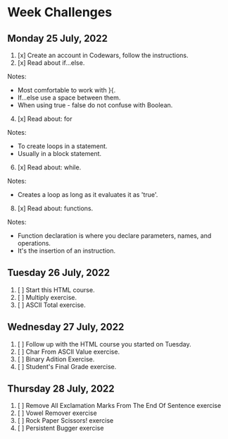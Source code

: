 # Week Challenges

## Monday 25 July, 2022
1. [x] Create an account in Codewars, follow the instructions.
2. [x] Read about if...else.

Notes:
- Most comfortable to work with }{.
- If...else use a space between them.
- When using true - false do not confuse with Boolean.

4. [x] Read about: for

Notes:
- To create loops in a statement.
- Usually in a block statement.
6. [x] Read about: while.

Notes:
- Creates a loop as long as it evaluates it as 'true'.
8. [x] Read about: functions.

Notes:
- Function declaration is where you declare parameters, names, and operations.
- It's the insertion of an instruction.
## Tuesday 26 July, 2022
1. [ ] Start this HTML course.
2. [ ] Multiply exercise.
3. [ ] ASCII Total exercise.

## Wednesday 27 July, 2022
1. [ ] Follow up with the HTML course you started on Tuesday.
2. [ ] Char From ASCII Value exercise.
3. [ ] Binary Adition Exercise.
4. [ ] Student's Final Grade exercise.

## Thursday 28 July, 2022
1. [ ] Remove All Exclamation Marks From The End Of Sentence exercise
2. [ ] Vowel Remover exercise
3. [ ] Rock Paper Scissors! exercise
4. [ ] Persistent Bugger exercise
